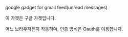 google gadget for gmail feed(unread messages)


이 가젯은 구글 가젯입니다.

어느 브라우저든지 작동하며, 인증 방식은 Oauth를 이용합니다.